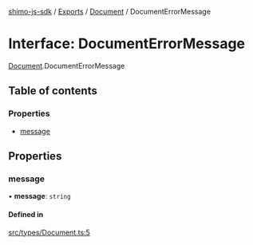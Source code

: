 [shimo-js-sdk](../README.md) / [Exports](../modules.md) / [Document](../modules/Document.md) / DocumentErrorMessage

# Interface: DocumentErrorMessage

[Document](../modules/Document.md).DocumentErrorMessage

## Table of contents

### Properties

- [message](Document.DocumentErrorMessage.md#message)

## Properties

### message

• **message**: `string`

#### Defined in

[src/types/Document.ts:5](https://github.com/shimohq/shimo-js-sdk/blob/e258913/src/types/Document.ts#L5)
